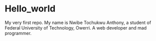# Hello_world
My very first repo. 
My name is Nwibe Tochukwu Anthony, a student of Federal University of Technology, Owerri. A web developer and mad programmer. 
